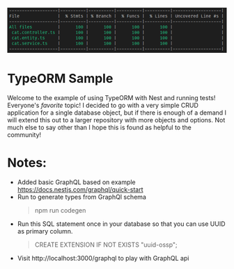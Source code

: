 <p align="center">
  <img src="./testCoverage.png"/>
</p>

# TypeORM Sample

Welcome to the example of using TypeORM with Nest and running tests! Everyone's _favorite_ topic! I decided to go with a very simple CRUD application for a single database object, but if there is enough of a demand I will extend this out to a larger repository with more objects and options. Not much else to say other than I hope this is found as helpful to the community!

# Notes:

- Added basic GraphQL based on example https://docs.nestjs.com/graphql/quick-start
- Run to generate types from GraphQl schema
  > npm run codegen
- Run this SQL statement once in your database so that you can use UUID as primary column.
  > CREATE EXTENSION IF NOT EXISTS "uuid-ossp";
- Visit http://localhost:3000/graphql to play with GraphQL api
